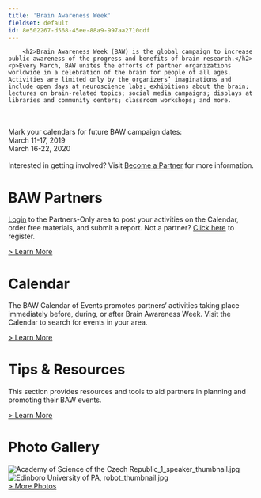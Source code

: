 ```yaml
---
title: 'Brain Awareness Week'
fieldset: default
id: 8e502267-d568-45ee-88a9-997aa2710ddf
---
```

<div id="white_home">
    
      
        <h2>Brain Awareness Week (BAW) is the global campaign to increase public awareness of the progress and benefits of brain research.</h2><p>Every March, BAW unites the efforts of partner organizations worldwide in a celebration of the brain for people of all ages. Activities are limited only by the organizers’ imaginations and include open days at neuroscience labs; exhibitions about the brain; lectures on brain-related topics; social media campaigns; displays at libraries and community centers; classroom workshops; and more.
<br><br>
Mark your calendars for future BAW campaign dates:<br>
March 11-17, 2019<br>
March 16-22, 2020
<br><br>
Interested in getting involved? Visit <a href="/BAW/Register">Become a Partner</a> for more information.</p><div class="bucket"><div class="bucket_body"><h1>BAW Partners</h1><p><a href="/baw/partnersonly">Login</a> to the Partners-Only area to post your activities on the Calendar, order free materials, and submit a report. Not a partner? <a href="/BAW/Register">Click here</a> to register.</p></div><div class="bucket_bottom"><a href="/BAW/Memberlogin.aspx">&gt; Learn More</a></div></div><div class="bucket"><div class="bucket_body"><h1>Calendar</h1><p>The BAW Calendar of Events promotes partners’ activities taking place immediately before, during, or after Brain Awareness Week. Visit the Calendar to search for events in your area.</p></div><div class="bucket_bottom"><a href="/baw/calendar/">&gt; Learn More</a></div></div><div class="bucket"><div class="bucket_body"><h1>Tips &amp; Resources</h1><p>This section provides resources and tools to aid partners in planning and promoting their BAW events.</p></div><div class="bucket_bottom"><a href="/BAW/tipsandresources/">&gt; Learn More</a></div></div><div class="bucket"><div class="bucket_body"><h1>Photo Gallery</h1><div id="home_gallery"><img src="/uploadedImages/BAW/Photo_Gallery/Gallery/2012/Thumbnails/Academy of Science of the Czech Republic_1_speaker_thumbnail.jpg?n=1806" alt="Academy of Science of the Czech Republic_1_speaker_thumbnail.jpg"><img src="/uploadedImages/BAW/Photo_Gallery/Gallery/2012/Thumbnails/Edinboro University of PA, robot_thumbnail.jpg?n=9840" alt="Edinboro University of PA, robot_thumbnail.jpg"></div><div id="clear20"></div></div><div class="bucket_bottom"><a href="/BAW/Gallery/">&gt; More Photos</a></div></div>
        <div style="clear:both">&nbsp;</div>
        </div>